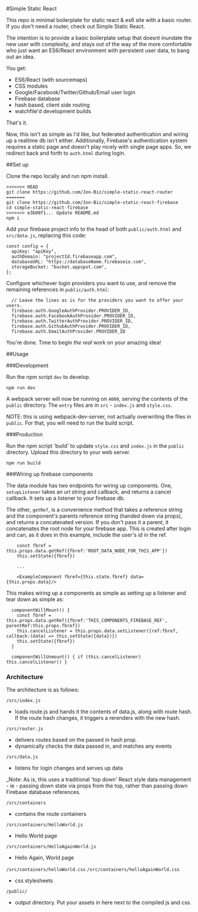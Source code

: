 #Simple Static React

This repo is minimal boilerplate for static react & es6 site with a basic router. If you don't need a router, check out Simple Static React.

The intention is to provide a basic boilerplate setup that doesnt inundate the new user with complexity, and stays out of the way of the more comfortable who just want an ES6/React environment with persistent user data, to bang out an idea.

You get:
- ES6/React (with sourcemaps)
- CSS modules
- Google/Facebook/Twitter/Github/Email user login
- Firebase database
- hash based, client side routing
- watchfile'd development builds

That's it.

Now, this isn't as simple as I'd like, but federated authentication and wiring up a realtime db isn't either. Additionally, Firebase's authentication system requires a static page and doesn't play nicely with single page apps. So, we redirect back and forth to  `auth.html` during login.

##Set up

Clone the repo locally and run npm install.

```
<<<<<<< HEAD
git clone https://github.com/Jon-Biz/simple-static-react-router
=======
git clone https://github.com/Jon-Biz/simple-static-react-firebase
cd simple-static-react-firebase
>>>>>>> e3b00f1... Update README.md
npm i
```

Add your firebase project info to the head of both `public/auth.html` and `src/data.js`, replacing this code:

```
const config = {
  apiKey: "apiKey",
  authDomain: "projectId.firebaseapp.com",
  databaseURL: "https://databaseName.firebaseio.com",
  storageBucket: "bucket.appspot.com",
};
```

Configure whichever login providers you want to use, and remove the remaining references in `public/auth.html`:

```
  // Leave the lines as is for the providers you want to offer your users.
  firebase.auth.GoogleAuthProvider.PROVIDER_ID,
  firebase.auth.FacebookAuthProvider.PROVIDER_ID,
  firebase.auth.TwitterAuthProvider.PROVIDER_ID,
  firebase.auth.GithubAuthProvider.PROVIDER_ID,
  firebase.auth.EmailAuthProvider.PROVIDER_ID
```

You're done. Time to begin _the real_ work on your amazing idea!

##Usage

###Development

Run the npm script `dev` to develop.

```
npm run dev
```

A webpack server will now be running on `4000`, serving the contents of the `public` directory. The `entry` files are in `src` - `index.js` and `style.css`.

NOTE: this is using webpack-dev-server, not actually overwriting the files in `public`. For that, you will need to run the build script.

###Production

Run the npm script 'build' to update `style.css` and `index.js` in the `public` directory. Upload this directory to your web server.

```
npm run build
```

###Wiring up firebase components

The data module has two endpoints for wiring up components. One, `setupListener` takes an url string and callback, and returns a cancel callback. It sets up a listener to your firebase db.

The other, `getRef`, is a convenience method that takes a reference string and the component's parents reference string (handed down via props), and returns a concatenated version. If you don't pass it a parent, it concatenates the root node for your firebase app. This is created after login and can, as it does in this example, include the user's id in the ref.

```
    const fbref = this.props.data.getRef({fbref:'ROOT_DATA_NODE_FOR_THIS_APP'})
    this.setState({fbref})

    ...

    <ExampleComponent fbref={this.state.fbref} data={this.props.data}/>

```

This makes wiring up a components as simple as setting up a listener and tear down as simple as:
```
  componentWillMount() {
    const fbref = this.props.data.getRef({fbref:'THIS_COMPONENTS_FIREBASE_REF', parentRef:this.props.fbref})
    this.cancelListener = this.props.data.setListener({ref:fbref, callback:(data) => this.setState({data})})
    this.setState({fbref})
  }

  componentWillUnmount() { if (this.cancelListener) this.cancelListener() }
```

### Architecture

The architecture is as follows:

`/src/index.js`
  * loads route.js and hands it the contents of data.js, along with route hash. If the route hash changes, it triggers a rerenders with the new hash.

`/src/router.js`
  * delivers routes based on the passed in hash prop.
  * dynamically checks the data passed in, and matches any events

`/src/data.js`
  * listens for login changes and serves up data

_Note: As is, this uses a traditional 'top down' React style data management - ie - passing down state via props from the top, rather than passing down Firebase database references.

`/src/containers`

  * contains the route containers

`/src/containers/HelloWorld.js`
  * Hello World page

`/src/containers/HelloAgainWorld.js`
  * Hello Again, World page

`/src/containers/helloWorld.css`
`/src/containers/helloAgainWorld.css`
  * css stylesheets

`/public/`
  * output directory. Put your assets in here next to the compiled js and css.
```
